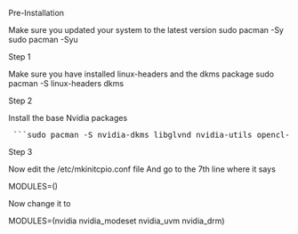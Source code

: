Pre-Installation

Make sure you updated your system to the latest version
sudo pacman -Sy
sudo pacman -Syu

Step 1

Make sure you have installed linux-headers and the dkms package
sudo pacman -S linux-headers dkms

Step 2

Install the base Nvidia packages
<pre> ```sudo pacman -S nvidia-dkms libglvnd nvidia-utils opencl-nvidia lib32-libglvnd lib32-nvidia-utils lib32-opencl-nvidia nvidia-settings``` </pre>

Step 3

Now edit the /etc/mkinitcpio.conf file
And go to the 7th line where it says 

MODULES=()

Now change it to

MODULES=(nvidia nvidia_modeset nvidia_uvm nvidia_drm)
